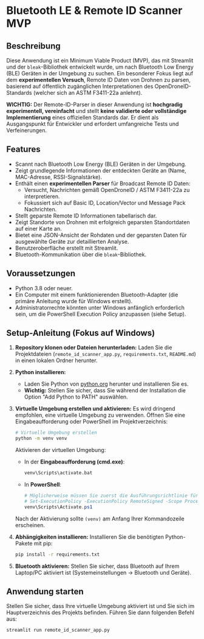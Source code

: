 # Bluetooth LE & Remote ID Scanner MVP

## Beschreibung

Diese Anwendung ist ein Minimum Viable Product (MVP), das mit Streamlit und der `bleak`-Bibliothek entwickelt wurde, um nach Bluetooth Low Energy (BLE) Geräten in der Umgebung zu suchen. Ein besonderer Fokus liegt auf dem **experimentellen Versuch**, Remote ID Daten von Drohnen zu parsen, basierend auf öffentlich zugänglichen Interpretationen des OpenDroneID-Standards (welcher sich an ASTM F3411-22a anlehnt).

**WICHTIG:** Der Remote-ID-Parser in dieser Anwendung ist **hochgradig experimentell, vereinfacht** und stellt **keine validierte oder vollständige Implementierung** eines offiziellen Standards dar. Er dient als Ausgangspunkt für Entwickler und erfordert umfangreiche Tests und Verfeinerungen.

## Features

* Scannt nach Bluetooth Low Energy (BLE) Geräten in der Umgebung.
* Zeigt grundlegende Informationen der entdeckten Geräte an (Name, MAC-Adresse, RSSI-Signalstärke).
* Enthält einen **experimentellen Parser** für Broadcast Remote ID Daten:
    * Versucht, Nachrichten gemäß OpenDroneID / ASTM F3411-22a zu interpretieren.
    * Fokussiert sich auf Basic ID, Location/Vector und Message Pack Nachrichten.
* Stellt geparste Remote ID Informationen tabellarisch dar.
* Zeigt Standorte von Drohnen mit erfolgreich geparsten Standortdaten auf einer Karte an.
* Bietet eine JSON-Ansicht der Rohdaten und der geparsten Daten für ausgewählte Geräte zur detaillierten Analyse.
* Benutzeroberfläche erstellt mit Streamlit.
* Bluetooth-Kommunikation über die `bleak`-Bibliothek.

## Voraussetzungen

* Python 3.8 oder neuer.
* Ein Computer mit einem funktionierenden Bluetooth-Adapter (die primäre Anleitung wurde für Windows erstellt).
* Administratorrechte könnten unter Windows anfänglich erforderlich sein, um die PowerShell Execution Policy anzupassen (siehe Setup).

## Setup-Anleitung (Fokus auf Windows)

1.  **Repository klonen oder Dateien herunterladen:**
    Laden Sie die Projektdateien (`remote_id_scanner_app.py`, `requirements.txt`, `README.md`) in einen lokalen Ordner herunter.

2.  **Python installieren:**
    * Laden Sie Python von [python.org](https://www.python.org/downloads/windows/) herunter und installieren Sie es.
    * **Wichtig:** Stellen Sie sicher, dass Sie während der Installation die Option "Add Python to PATH" auswählen.

3.  **Virtuelle Umgebung erstellen und aktivieren:**
    Es wird dringend empfohlen, eine virtuelle Umgebung zu verwenden. Öffnen Sie eine Eingabeaufforderung oder PowerShell im Projektverzeichnis:
    ```bash
    # Virtuelle Umgebung erstellen
    python -m venv venv
    ```
    Aktivieren der virtuellen Umgebung:
    * In der **Eingabeaufforderung (cmd.exe)**:
        ```bash
        venv\Scripts\activate.bat
        ```
    * In **PowerShell**:
        ```powershell
        # Möglicherweise müssen Sie zuerst die Ausführungsrichtlinie für die aktuelle Sitzung anpassen:
        # Set-ExecutionPolicy -ExecutionPolicy RemoteSigned -Scope Process
        venv\Scripts\Activate.ps1
        ```
    Nach der Aktivierung sollte `(venv)` am Anfang Ihrer Kommandozeile erscheinen.

4.  **Abhängigkeiten installieren:**
    Installieren Sie die benötigten Python-Pakete mit pip:
    ```bash
    pip install -r requirements.txt
    ```

5.  **Bluetooth aktivieren:**
    Stellen Sie sicher, dass Bluetooth auf Ihrem Laptop/PC aktiviert ist (Systemeinstellungen -> Bluetooth und Geräte).

## Anwendung starten

Stellen Sie sicher, dass Ihre virtuelle Umgebung aktiviert ist und Sie sich im Hauptverzeichnis des Projekts befinden. Führen Sie dann folgenden Befehl aus:

```bash
streamlit run remote_id_scanner_app.py